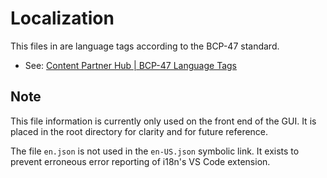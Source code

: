 # Localization

This files in are language tags according to the BCP-47 standard.

- See:
  [Content Partner Hub | BCP-47 Language Tags](https://partnerhub.warnermediagroup.com/metadata/languages)

## Note

This file information is currently only used on the front end of the GUI.
It is placed in the root directory for clarity and for future reference.

The file `en.json` is not used in the `en-US.json` symbolic link.
It exists to prevent erroneous error reporting of i18n's VS Code extension.
